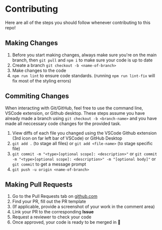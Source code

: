 # Contributing

Here are all of the steps you should follow whenever contributing to this repo!

## Making Changes

1. Before you start making changes, always make sure you're on the main branch, then `git pull` and `npm i` to make sure your code is up to date
2. Create a branch `git checkout -b <name-of-branch>`
3. Make changes to the code
4. `npm run lint` to ensure code standards. (running `npm run lint-fix` will fix most of the styling errors)

## Commiting Changes

When interacting with Git/GitHub, feel free to use the command line, VSCode extension, or Github desktop. These steps assume you have already made a branch using `git checkout -b <branch-name>` and you have made all neccessary code changes for the provided task.

1. View diffs of each file you changed using the VSCode Github extension (3rd icon on far left bar of VSCode) or GitHub Desktop
2. `git add .` (to stage all files) or `git add <file-name>` (to stage specific file)
3. `git commit -m "<type>[optional scope]: <description>"` or
   `git commit -m "<type>[optional scope]: <description>" -m "[optional body]"` or
   `git commit` to get a message prompt
4. `git push -u origin <name-of-branch>`

## Making Pull Requests

1. Go to the Pull Requests tab on [github.com](https://github.com/)
2. Find your PR, fill out the PR template
3. (If applicable, provide a screenshot of your work in the comment area)
4. Link your PR to the corresponding **Issue**  
5. Request a reviewer to check your code
6. Once approved, your code is ready to be merged in 🎉
